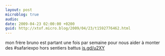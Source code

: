 ```yaml
---
layout: post
microblog: true
audio: 
date: 2009-04-23 02:00:00 +0200
guid: http://xtof.micro.blog/2009/04/23/t1592776462.html
---
```

mon frère bruno est partant une fois par semaine pour nous aider à monter des #safariexpo hors sentiers battus  [is.gd/u2XY](http://is.gd/u2XY)
